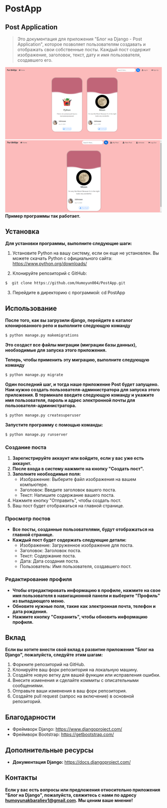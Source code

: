 # PostApp


##  Post Application

> Это документация для приложения "Блог на Django - Post Application", которое позволяет пользователям создавать и отображать свои собственные посты. Каждый пост содержит изображение, заголовок, текст, дату и имя пользователя, создавшего его.

![img1](img/img1.png)
![img1](img/img2.png)
**Пример программы так работает.**


## Установка

**Для установки программы, выполните следующие шаги:**

1. Установите Python на вашу систему, если он еще не установлен. Вы можете скачать Python с официального сайта: https://www.python.org/downloads/

2. Клонируйте репозиторий с GitHub:
 ```bash
$  git clone https://github.com/Humoyun004/PostApp.git
```

3. Перейдите в директорию с программой:
cd PostApp 

## Использование
**После того, как вы загрузили django, перейдите в каталог клонированного репо и выполните следующую команду**
```bash
$ python manage.py makemigrations
```

**Это создаст все файлы миграции (миграции базы данных), необходимые для запуска этого приложения.**

**Теперь, чтобы применить эту миграцию, выполните следующую команду**
```bash
$ python manage.py migrate
```
**Один последний шаг, и тогда наше приложение Post будет запущено. Нам нужно создать пользователя-администратора для запуска этого приложения. В терминале введите следующую команду и укажите имя пользователя, пароль и адрес электронной почты для пользователя-администратора.**
```bash
$ python manage.py createsuperuser
```
 **Запустите программу с помощью команды:**
```bash
$ python manage.py runserver
```
### Создание поста
1. **Зарегистрируйте аккаунт или войдите, если у вас уже есть аккаунт.**
2. **После входа в систему нажмите на кнопку "Создать пост".**
3. **Заполните необходимые поля:**
    - Изображение: Выберите файл изображения на вашем компьютере.
    - Заголовок: Введите заголовок вашего поста.
    - Текст: Напишите содержание вашего поста.
4. Нажмите кнопку "Отправить", чтобы создать пост.
5. Ваш пост будет отображаться на главной странице.

### Просмотр постов
- **Все посты, созданные пользователями, будут отображаться на главной странице.**
- **Каждый пост будет содержать следующие детали:**
    - Изображение: Загруженное изображение для поста.
    - Заголовок: Заголовок поста.
    - Текст: Содержание поста.
    - Дата: Дата создания поста.
    - Пользователь: Имя пользователя, создавшего пост.
### Редактирование профиля
- **Чтобы отредактировать информацию в профиле, нажмите на свое имя пользователя в навигационной панели и выберите "Профиль" из выпадающего меню.**
- **Обновите нужные поля, такие как электронная почта, телефон и дата рождения.**
- **Нажмите кнопку "Сохранить", чтобы обновить информацию профиля.**

## Вклад
**Если вы хотите внести свой вклад в развитие приложения "Блог на Django", пожалуйста, следуйте этим шагам:**

1. Форкните репозиторий на GitHub.
2. Клонируйте ваш форк репозитория на локальную машину.
3. Создайте новую ветку для вашей функции или исправления ошибки.
4. Внесите изменения и сделайте коммиты с описательными сообщениями.
5. Отправьте ваши изменения в ваш форк репозитория.
6. Создайте pull request (запрос на включение) в основной репозиторий.

## Благодарности
- Фреймворк Django: https://www.djangoproject.com/
- Фреймворк Bootstrap: https://getbootstrap.com/

## Дополнительные ресурсы
- **Документация Django:** https://docs.djangoproject.com/

## Контакты
**Если у вас есть вопросы или предложения относительно приложения "Блог на Django", пожалуйста, свяжитесь с нами по адресу humoyunakbaraliev1@gmail.com. Мы ценим ваше мнение!**



